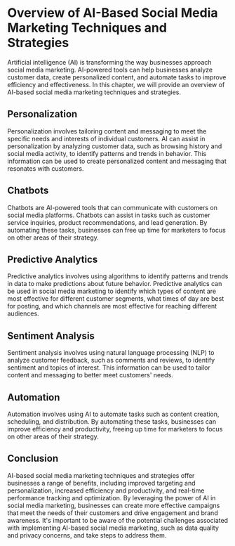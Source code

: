 Overview of AI-Based Social Media Marketing Techniques and Strategies
================================================================================================================================

Artificial intelligence (AI) is transforming the way businesses approach social media marketing. AI-powered tools can help businesses analyze customer data, create personalized content, and automate tasks to improve efficiency and effectiveness. In this chapter, we will provide an overview of AI-based social media marketing techniques and strategies.

Personalization
---------------

Personalization involves tailoring content and messaging to meet the specific needs and interests of individual customers. AI can assist in personalization by analyzing customer data, such as browsing history and social media activity, to identify patterns and trends in behavior. This information can be used to create personalized content and messaging that resonates with customers.

Chatbots
--------

Chatbots are AI-powered tools that can communicate with customers on social media platforms. Chatbots can assist in tasks such as customer service inquiries, product recommendations, and lead generation. By automating these tasks, businesses can free up time for marketers to focus on other areas of their strategy.

Predictive Analytics
--------------------

Predictive analytics involves using algorithms to identify patterns and trends in data to make predictions about future behavior. Predictive analytics can be used in social media marketing to identify which types of content are most effective for different customer segments, what times of day are best for posting, and which channels are most effective for reaching different audiences.

Sentiment Analysis
------------------

Sentiment analysis involves using natural language processing (NLP) to analyze customer feedback, such as comments and reviews, to identify sentiment and topics of interest. This information can be used to tailor content and messaging to better meet customers' needs.

Automation
----------

Automation involves using AI to automate tasks such as content creation, scheduling, and distribution. By automating these tasks, businesses can improve efficiency and productivity, freeing up time for marketers to focus on other areas of their strategy.

Conclusion
----------

AI-based social media marketing techniques and strategies offer businesses a range of benefits, including improved targeting and personalization, increased efficiency and productivity, and real-time performance tracking and optimization. By leveraging the power of AI in social media marketing, businesses can create more effective campaigns that meet the needs of their customers and drive engagement and brand awareness. It's important to be aware of the potential challenges associated with implementing AI-based social media marketing, such as data quality and privacy concerns, and take steps to address them.
